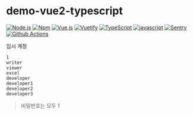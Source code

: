 # demo-vue2-typescript

[![Node.js](https://img.shields.io/badge/Node.js-v14-darkgreen.svg?logo=node.js)](https://nodejs.org/)
[![Npm](https://img.shields.io/badge/npm-v6-blue.svg?logo=npm)](https://nodejs.org/)
[![Vue.js](https://img.shields.io/badge/Vue.js-v2.6-deepgreen.svg?logo=vue.js)](https://kr.vuejs.org/v2/guide/index.html)
[![Vuetify](https://img.shields.io/badge/Vuetify-v2.6-blue.svg?logo=vuetify)](https://vuetifyjs.com/)
[![TypeScript](https://img.shields.io/badge/TypeScript-v4.5-blue.svg?logo=typescript)](https://www.typescriptlang.org/)
[![javascript](https://img.shields.io/badge/javascript-ESNext-orange.svg)]()
[![Sentry](https://img.shields.io/badge/Monitorning-Sentry-purple.svg)](https://sentry.io/)
[![Github Actions](https://img.shields.io/badge/CI/CD-Github%20Actions-black.svg)](https://github.com/features/actions)

임시 계정

```
1
writer
viewer
excel
developer
developer1
developer2
developer3
```

> 비밀번호는 모두 1
